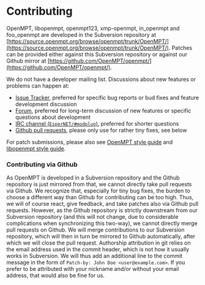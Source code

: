 
Contributing
============

OpenMPT, libopenmpt, openmpt123, xmp-openmpt, in_openmpt and foo_openmpt are
developed in the Subversion repository at
[https://source.openmpt.org/browse/openmpt/trunk/OpenMPT/](https://source.openmpt.org/browse/openmpt/trunk/OpenMPT/).
Patches can be provided either against this Subversion repository or against our
Github mirror at
[https://github.com/OpenMPT/openmpt/](https://github.com/OpenMPT/openmpt/).

We do not have a developer mailing list. Discussions about new features or
problems can happen at:
 *  [Issue Tracker](https://bugs.openmpt.org/), preferred for specific bug
    reports or bud fixes and feature development discussion
 *  [Forum](https://forum.openmpt.org/), preferred for long-term discussion of
    new features or specific questions about development
 *  [IRC channel (`EsperNET/#modplug`)](irc://irc.esper.net:5555/#modplug),
    preferred for shorter questions
 *  [Github pull requests](https://github.com/OpenMPT/openmpt/pulls), please
    only use for rather tiny fixes, see below

For patch submissions, please also see
[OpenMPT style guide](openmpt_styleguide.md) and
[libopenmpt style guide](openmpt_styleguide.md).

### Contributing via Github

As OpenMPT is developed in a Subversion repository and the Github repository is
just mirrored from that, we cannot directly take pull requests via Github. We
recognize that, especially for tiny bug fixes, the burden to choose a different
way than Github for contributing can be too high. Thus, we will of course react,
give feedback, and take patches also via Github pull requests. However, as the
Github repository is strictly downstream from our Subversion repository (and
this will not change, due to considerable complications when synchronizing this
two-way), we cannot directly merge pull requests on Github. We will merge
contributions to our Subversion repository, which will then in turn be mirrored
to Github automatically, after which we will close the pull request. Authorship
attribution in git relies on the email address used in the commit header, which
is not how it usually works in Subversion. We will thus add an additional line
to the commit message in the form of `Patch-by: John Doe <user@example.com>`. If
you prefer to be attributed with your nickname and/or without your email
address, that would also be fine for us.

